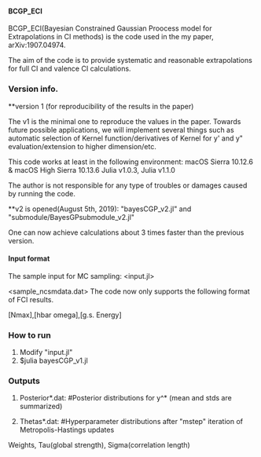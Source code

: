 #### BCGP_ECI
BCGP_ECI(Bayesian Constrained Gaussian Proocess model for Extrapolations in CI methods) is the code used in the my paper, arXiv:1907.04974.

The aim of the code is to provide systematic and reasonable extrapolations for full CI and valence CI calculations.

### Version info.
**version 1 (for reproducibility of the results in the paper)

The v1 is the minimal one to reproduce the values in the paper.
Towards future possible applications, we will implement several things such as automatic selection of Kernel function/derivatives of Kernel for y' and y" evaluation/extension to higher dimension/etc.

This code works at least in the following environment:
macOS Sierra 10.12.6 & macOS High Sierra 10.13.6
Julia v1.0.3, Julia v1.1.0

The author is not responsible for any type of troubles or damages caused by running the code.

**v2 is opened(August 5th, 2019): "bayesCGP_v2.jl" and "submodule/BayesGPsubmodule_v2.jl"

One can now achieve calculations about 3 times faster than the previous version.

#### Input format
The sample input for MC sampling: <input.jl>

<sample_ncsmdata.dat>
The code now only supports the following format of FCI results.

[Nmax],[hbar omega],[g.s. Energy]


### How to run
1. Modify "input.jl"
2. $julia bayesCGP_v1.jl

### Outputs
1. Posterior*.dat:       #Posterior distributions for y^* (mean and stds are summarized)

2. Thetas*.dat:         #Hyperparameter distributions after "mstep" iteration of Metropolis-Hastings updates

Weights, Tau(global strength), Sigma(correlation length)
